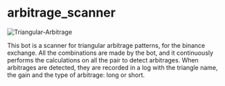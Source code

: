 # arbitrage_scanner

![Triangular-Arbitrage](https://user-images.githubusercontent.com/69433462/127597332-e5643ea7-276e-49ac-8b94-b7d8fea920b5.png)

This bot is a scanner for triangular arbitrage patterns, for the binance exchange.
All the combinations are made by the bot, and it continuously performs the calculations on all the pair to detect arbitrages.
When arbitrages are detected, they are recorded in a log with the triangle name, the gain and the type of arbitrage: long or short.
